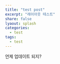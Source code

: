 ```yaml
---
title: "test post"
excerpt: "레이아웃 테스트"
share: false
lyaout: splash
categories:
  - test
tags:
  - test
---  
```


  언제 업데이트 되지? 
